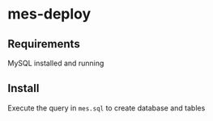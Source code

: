 # mes-deploy

## Requirements

MySQL installed and running

## Install

Execute the query in `mes.sql` to create database and tables
